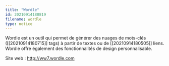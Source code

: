 ```yaml
---
title: "Wordle"
id: 20210914180819
filename: wordle
type: notice
---
```


Wordle est un outil qui permet de générer des nuages de mots-clés ([[20210914180715]] tags) à partir de textes ou de [[20210914180505]] liens. Wordle offre également des fonctionnalités de design personnalisable.

Site web : <http://ww7.wordle.com>

